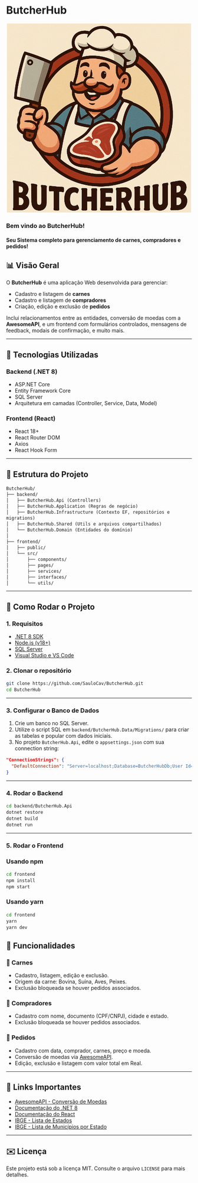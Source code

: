 # ButcherHub

<p align="center">
  <img src="https://github.com/SauloCav/ButcherHub/blob/main/ButcherHub-frontend/src/assets/logo.png" alt="ButcherHub Logo" width="500"/>
</p>

### Bem vindo ao ButcherHub!
#### Seu Sistema completo para gerenciamento de carnes, compradores e pedidos!

## 📊 Visão Geral

O **ButcherHub** é uma aplicação Web desenvolvida para gerenciar:

* Cadastro e listagem de **carnes**
* Cadastro e listagem de **compradores**
* Criação, edição e exclusão de **pedidos**

Inclui relacionamentos entre as entidades, conversão de moedas com a **AwesomeAPI**, e um frontend com formulários controlados, mensagens de feedback, modais de confirmação, e muito mais.

---

## 🚀 Tecnologias Utilizadas

### Backend (.NET 8)

* ASP.NET Core
* Entity Framework Core
* SQL Server
* Arquitetura em camadas (Controller, Service, Data, Model)

### Frontend (React)

* React 18+
* React Router DOM
* Axios
* React Hook Form

---

## 📂 Estrutura do Projeto

```
ButcherHub/
├── backend/
│   ├── ButcherHub.Api (Controllers)
│   ├── ButcherHub.Application (Regras de negócio)
│   ├── ButcherHub.Infrastructure (Contexto EF, repositórios e migrations)
│   ├── ButcherHub.Shared (Utils e arquivos compartilhados)
│   └── ButcherHub.Domain (Entidades do domínio)
│
├── frontend/
│   ├── public/
│   └── src/
│       ├── components/
│       ├── pages/
│       ├── services/
│       ├── interfaces/
│       └── utils/
```

---

## 🔧 Como Rodar o Projeto

### 1. Requisitos

* [.NET 8 SDK](https://dotnet.microsoft.com/en-us/download)
* [Node.js (v18+)](https://nodejs.org)
* [SQL Server](https://www.microsoft.com/pt-br/sql-server)
* [Visual Studio e VS Code](https://code.visualstudio.com/)

### 2. Clonar o repositório

```bash
git clone https://github.com/SauloCav/ButcherHub.git
cd ButcherHub
```

---

### 3. Configurar o Banco de Dados

1. Crie um banco no SQL Server.
2. Utilize o script SQL em `backend/ButcherHub.Data/Migrations/` para criar as tabelas e popular com dados iniciais.
3. No projeto `ButcherHub.Api`, edite o `appsettings.json` com sua connection string:

```json
"ConnectionStrings": {
  "DefaultConnection": "Server=localhost;Database=ButcherHubDb;User Id=seu_usuario;Password=sua_senha;TrustServerCertificate=True"
}
```

---

### 4. Rodar o Backend

```bash
cd backend/ButcherHub.Api
dotnet restore
dotnet build
dotnet run
```

---

### 5. Rodar o Frontend

### Usando npm

```bash
cd frontend
npm install
npm start
```

### Usando yarn

```bash
cd frontend
yarn
yarn dev
```


## 📅 Funcionalidades

### 🥩 Carnes

* Cadastro, listagem, edição e exclusão.
* Origem da carne: Bovina, Suína, Aves, Peixes.
* Exclusão bloqueada se houver pedidos associados.

### 💼 Compradores

* Cadastro com nome, documento (CPF/CNPJ), cidade e estado.
* Exclusão bloqueada se houver pedidos associados.

### 📆 Pedidos

* Cadastro com data, comprador, carnes, preço e moeda.
* Conversão de moedas via [AwesomeAPI](https://docs.awesomeapi.com.br/api-de-moedas).
* Edição, exclusão e listagem com valor total em Real.

---

## 🔗 Links Importantes

* [AwesomeAPI - Conversão de Moedas](https://docs.awesomeapi.com.br/api-de-moedas)
* [Documentação do .NET 8](https://learn.microsoft.com/pt-br/dotnet/core/whats-new/dotnet-8)
* [Documentação do React](https://react.dev/)
* [IBGE - Lista de Estados](https://servicodados.ibge.gov.br/api/v1/localidades/estados)
* [IBGE - Lista de Municípios por Estado](https://servicodados.ibge.gov.br/api/v1/localidades/estados/${estado}/municipios)

---

## ✉️ Licença

Este projeto está sob a licença MIT. Consulte o arquivo `LICENSE` para mais detalhes.
